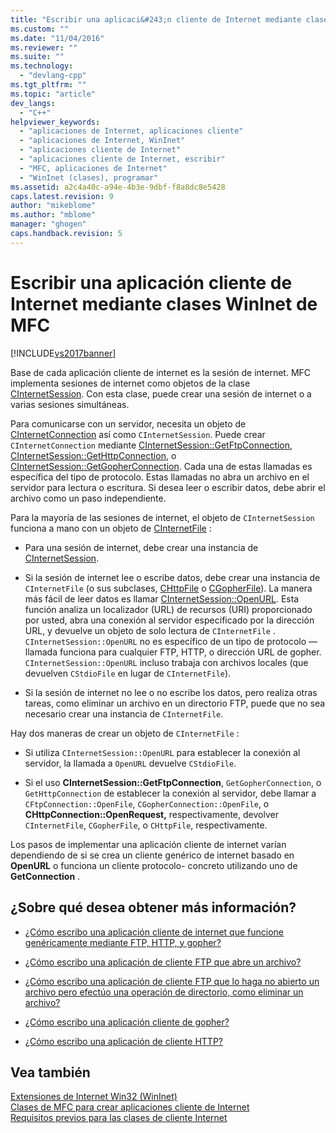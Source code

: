 ```yaml
---
title: "Escribir una aplicaci&#243;n cliente de Internet mediante clases WinInet de MFC | Microsoft Docs"
ms.custom: ""
ms.date: "11/04/2016"
ms.reviewer: ""
ms.suite: ""
ms.technology: 
  - "devlang-cpp"
ms.tgt_pltfrm: ""
ms.topic: "article"
dev_langs: 
  - "C++"
helpviewer_keywords: 
  - "aplicaciones de Internet, aplicaciones cliente"
  - "aplicaciones de Internet, WinInet"
  - "aplicaciones cliente de Internet"
  - "aplicaciones cliente de Internet, escribir"
  - "MFC, aplicaciones de Internet"
  - "WinInet (clases), programar"
ms.assetid: a2c4a40c-a94e-4b3e-9dbf-f8a8dc8e5428
caps.latest.revision: 9
author: "mikeblome"
ms.author: "mblome"
manager: "ghogen"
caps.handback.revision: 5
---
```

# Escribir una aplicaci&#243;n cliente de Internet mediante clases WinInet de MFC
[!INCLUDE[vs2017banner](../assembler/inline/includes/vs2017banner.md)]

Base de cada aplicación cliente de internet es la sesión de internet.  MFC implementa sesiones de internet como objetos de la clase [CInternetSession](../mfc/reference/cinternetsession-class.md).  Con esta clase, puede crear una sesión de internet o a varias sesiones simultáneas.  
  
 Para comunicarse con un servidor, necesita un objeto de [CInternetConnection](../mfc/reference/cinternetconnection-class.md) así como `CInternetSession`.  Puede crear `CInternetConnection` mediante [CInternetSession::GetFtpConnection](../Topic/CInternetSession::GetFtpConnection.md), [CInternetSession::GetHttpConnection](../Topic/CInternetSession::GetHttpConnection.md), o [CInternetSession::GetGopherConnection](../Topic/CInternetSession::GetGopherConnection.md).  Cada una de estas llamadas es específica del tipo de protocolo.  Estas llamadas no abra un archivo en el servidor para lectura o escritura.  Si desea leer o escribir datos, debe abrir el archivo como un paso independiente.  
  
 Para la mayoría de las sesiones de internet, el objeto de `CInternetSession` funciona a mano con un objeto de [CInternetFile](../mfc/reference/cinternetfile-class.md) :  
  
-   Para una sesión de internet, debe crear una instancia de [CInternetSession](../mfc/reference/cinternetsession-class.md).  
  
-   Si la sesión de internet lee o escribe datos, debe crear una instancia de `CInternetFile` \(o sus subclases, [CHttpFile](../mfc/reference/chttpfile-class.md) o [CGopherFile](../mfc/reference/cgopherfile-class.md)\).  La manera más fácil de leer datos es llamar [CInternetSession::OpenURL](../Topic/CInternetSession::OpenURL.md).  Esta función analiza un localizador \(URL\) de recursos \(URI\) proporcionado por usted, abra una conexión al servidor especificado por la dirección URL, y devuelve un objeto de solo lectura de `CInternetFile` .  `CInternetSession::OpenURL` no es específico de un tipo de protocolo — llamada funciona para cualquier FTP, HTTP, o dirección URL de gopher.  `CInternetSession::OpenURL` incluso trabaja con archivos locales \(que devuelven `CStdioFile` en lugar de `CInternetFile`\).  
  
-   Si la sesión de internet no lee o no escribe los datos, pero realiza otras tareas, como eliminar un archivo en un directorio FTP, puede que no sea necesario crear una instancia de `CInternetFile`.  
  
 Hay dos maneras de crear un objeto de `CInternetFile` :  
  
-   Si utiliza `CInternetSession::OpenURL` para establecer la conexión al servidor, la llamada a `OpenURL` devuelve `CStdioFile`.  
  
-   Si el uso **CInternetSession::GetFtpConnection**, `GetGopherConnection`, o `GetHttpConnection` de establecer la conexión al servidor, debe llamar a `CFtpConnection::OpenFile`, `CGopherConnection::OpenFile`, o **CHttpConnection::OpenRequest,** respectivamente, devolver `CInternetFile`, `CGopherFile`, o `CHttpFile`, respectivamente.  
  
 Los pasos de implementar una aplicación cliente de internet varían dependiendo de si se crea un cliente genérico de internet basado en **OpenURL** o funciona un cliente protocolo\- concreto utilizando uno de **GetConnection** .  
  
## ¿Sobre qué desea obtener más información?  
  
-   [¿Cómo escribo una aplicación cliente de internet que funcione genéricamente mediante FTP, HTTP, y gopher?](../mfc/steps-in-a-typical-internet-client-application.md)  
  
-   [¿Cómo escribo una aplicación de cliente FTP que abre un archivo?](../mfc/steps-in-a-typical-ftp-client-application.md)  
  
-   [¿Cómo escribo una aplicación de cliente FTP que lo haga no abierto un archivo pero efectúo una operación de directorio, como eliminar un archivo?](../mfc/steps-in-a-typical-ftp-client-application-to-delete-a-file.md)  
  
-   [¿Cómo escribo una aplicación cliente de gopher?](../mfc/steps-in-a-typical-gopher-client-application.md)  
  
-   [¿Cómo escribo una aplicación de cliente HTTP?](../mfc/steps-in-a-typical-http-client-application.md)  
  
## Vea también  
 [Extensiones de Internet Win32 \(WinInet\)](../mfc/win32-internet-extensions-wininet.md)   
 [Clases de MFC para crear aplicaciones cliente de Internet](../mfc/mfc-classes-for-creating-internet-client-applications.md)   
 [Requisitos previos para las clases de cliente Internet](../mfc/prerequisites-for-internet-client-classes.md)